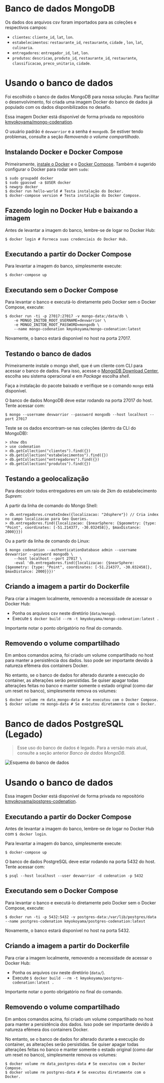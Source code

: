 # Banco de dados MongoDB

Os dados dos arquivos csv foram importados para as coleções e respectivos campos:

* `clientes`: `cliente_id`, `lat`, `lon`.
* `estabelecimentos`: `restaurante_id`, `restaurante`, `cidade` , `lon`, `lat`, `culinaria`.
* `entregadores`: `entregador_id`, `lat`, `lon`.
* `produtos`: `descricao`, `produto_id`, `restaurante_id`, `restaurante`, `classificacao`, `preco_unitario`, `cidade`.

# Usando o banco de dados

Foi escolhido o banco de dados MongoDB para nossa solução.
Para facilitar o desenvolvimento, foi criada uma imagem Docker do
banco de dados já populado com os dados disponibilizados no desafio.

Essa imagem Docker está disponível de forma privada no repositório
[kmyokoyama/mongo-codenation](https://cloud.docker.com/repository/registry-1.docker.io/kmyokoyama/mongo-codenation).

O usuário padrão é `devwarrior` e a senha é `mongodb`. Se estiver tendo problemas,
consulte a seção _Removendo o volume compartilhado_.

## Instalando Docker e Docker Compose

Primeiramente, [instale o Docker](https://docs.docker.com/install/)
e o [Docker Compose](https://docs.docker.com/compose/install/). Também é sugerido
configurar o Docker para rodar sem `sudo`:

```shell
$ sudo groupadd docker
$ sudo gpasswd -a $USER docker
$ newgrp docker
$ docker run hello-world # Testa instalação do Docker.
$ docker-compose version # Testa instalação do Docker Compose.
```

## Fazendo login no Docker Hub e baixando a imagem

Antes de levantar a imagem do banco, lembre-se de logar no Docker Hub:

```shell
$ docker login # Forneca suas credenciais do Docker Hub.
```

## Executando a partir do Docker Compose

Para levantar a imagem do banco, simplesmente execute:

```shell
$ docker-compose up
```

## Executando sem o Docker Compose

Para levantar o banco e executá-lo diretamente pelo Docker sem o Docker Compose, execute:

```shell
$ docker run -ti -p 27017:27017 -v mongo-data:/data/db \
	-e MONGO_INITDB_ROOT_USERNAME=devwarrior \
	-e MONGO_INITDB_ROOT_PASSWORD=mongodb \
	--name mongo-codenation kmyokoyama/mongo-codenation:latest
```

Novamente, o banco estará disponível no host na porta 27017.

## Testando o banco de dados

Primeiramente instale o mongo shell, que é um cliente com CLI para acessar o banco de dados.
Para isso, acesse o [MongoDB Download Center](https://www.mongodb.com/download-center/community?jmp=docs),
escolha seu sistema operacional e em _Package_ escolha _shell_.

Faça a instalação do pacote baixado e verifique se o comando `mongo` está disponível.

O banco de dados MongoDB deve estar rodando na porta 27017 do host. Tente acessar
com:

```shell
$ mongo --username devwarrior --password mongodb --host localhost --port 27017
```

Teste se os dados encontram-se nas coleções (dentro da CLI do MongoDB):

```
> show dbs
> use codenation
> db.getCollection("clientes").find({})
> db.getCollection("estabelecimentos").find({})
> db.getCollection("entregadores").find({})
> db.getCollection("produtos").find({})
```

## Testando a geolocalização

Para descobrir todos entregadores em um raio de 2km do estabelecimento _Suprem_:

A partir da linha de comando do Mongo Shell:

```
> db.entregadores.createIndex({localizacao: "2dsphere"}) // Cria index no campo localizacao para Geo Queries.
> db.entregadores.find({localizacao: {$nearSphere: {$geometry: {type: "Point", coordinates: [-51.214377, -30.032458]}, $maxDistance: 2000}}})
```

Ou a partir da linha de comando do Linux:

```shell
$ mongo codenation --authenticationDatabase admin --username devwarrior --password mongodb \
	--host localhost --port 27017 \
	-eval 'db.entregadores.find({localizacao: {$nearSphere: {$geometry: {type: "Point", coordinates: [-51.214377, -30.032458]}, $maxDistance: 2000}}})'
```

## Criando a imagem a partir do Dockerfile

Para criar a imagem localmente, removendo a necessidade de acessar o Docker Hub:

* Ponha os arquivos csv neste diretório (`data/mongo`).
* Execute `$ docker build --rm -t kmyokoyama/mongo-codenation:latest .`

Importante notar o ponto obrigatório no final do comando.

## Removendo o volume compartilhado

Em ambos comandos acima, foi criado um volume compartilhado no host para manter a persistência dos dados.
Isso pode ser importante devido à natureza efêmera dos containers Docker.

No entanto, se o banco de dados for alterado durante a execução do container, as alterações serão persistidas.
Se quiser apagar todas alterações feitas no banco e manter somente o estado original (como dar um reset no banco),
simplesmente remova os volumes:

```shell
$ docker volume rm data_mongo-data # Se executou com o Docker Compose.
$ docker volume rm mongo-data # Se executou diretamente com o Docker.
```

# Banco de dados PostgreSQL (Legado)

> Esse uso do banco de dados é legado. Para a versão mais atual, consulte a seção anterior _Banco de dados MongoDB_.

![Esquema do banco de dados](postgres-codenation.png)

# Usando o banco de dados

Essa imagem Docker está disponível de forma privada no repositório
[kmyokoyama/postgres-codenation](https://cloud.docker.com/repository/registry-1.docker.io/kmyokoyama/postgres-codenation).

## Executando a partir do Docker Compose

Antes de levantar a imagem do banco, lembre-se de logar no Docker Hub com `$ docker login`.

Para levantar a imagem do banco, simplesmente execute:

```shell
$ docker-compose up
```

O banco de dados PostgreSQL deve estar rodando na porta 5432 do host. Tente acessar
com:

```shell
$ psql --host localhost --user devwarrior -d codenation -p 5432
```

## Executando sem o Docker Compose

Para levantar o banco e executá-lo diretamente pelo Docker sem o Docker Compose, execute:

```shell
$ docker run -ti -p 5432:5432 -v postgres-data:/var/lib/postgres/data --name postgres-codenation kmyokoyama/postgres-codenation:latest
```

Novamente, o banco estará disponível no host na porta 5432.

## Criando a imagem a partir do Dockerfile

Para criar a imagem localmente, removendo a necessidade de acessar o Docker Hub:

* Ponha os arquivos csv neste diretório (`data/`).
* Execute `$ docker build --rm -t kmyokoyama/postgres-codenation:latest .`

Importante notar o ponto obrigatório no final do comando.

## Removendo o volume compartilhado

Em ambos comandos acima, foi criado um volume compartilhado no host para manter a persistência dos dados.
Isso pode ser importante devido à natureza efêmera dos containers Docker.

No entanto, se o banco de dados for alterado durante a execução do container, as alterações serão persistidas.
Se quiser apagar todas alterações feitas no banco e manter somente o estado original (como dar um reset no banco),
simplesmente remova os volumes:

```shell
$ docker volume rm data_postgres-data # Se executou com o Docker Compose.
$ docker volume rm postgres-data # Se executou diretamente com o Docker.
```